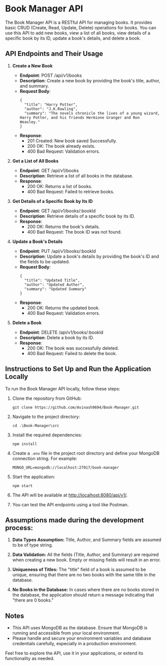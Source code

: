 # Book Manager API

The Book Manager API is a RESTful API for managing books. It provides basic CRUD (Create, Read, Update, Delete) operations for books. You can use this API to add new books, view a list of all books, view details of a specific book by its ID, update a book's details, and delete a book.

## API Endpoints and Their Usage

1. **Create a New Book**

   - **Endpoint**: POST /api/v1/books
   - **Description**: Create a new book by providing the book's title, author, and summary.
   - **Request Body**:
     ```
     {
       "title": "Harry Potter",
       "author": "J.K.Rowling",
       "summary": "The novels chronicle the lives of a young wizard, Harry Potter, and his friends Hermione Granger and Ron Weasley."
     }
     ```
   - **Response**:
     - 201 Created: New book saved Successfully.
     - 200 OK: The book already exists.
     - 400 Bad Request: Validation errors.

2. **Get a List of All Books**

   - **Endpoint**: GET /api/v1/books
   - **Description**: Retrieve a list of all books in the database.
   - **Response**:
     - 200 OK: Returns a list of books.
     - 400 Bad Request: Failed to retrieve books.

3. **Get Details of a Specific Book by Its ID**

   - **Endpoint**: GET /api/v1/books/:bookId
   - **Description**: Retrieve details of a specific book by its ID.
   - **Response**:
     - 200 OK: Returns the book's details.
     - 400 Bad Request: The book ID was not found.

4. **Update a Book's Details**

   - **Endpoint**: PUT /api/v1/books/:bookId
   - **Description**: Update a book's details by providing the book's ID and the fields to be updated.
   - **Request Body**:
     ```
     {
       "title": "Updated Title",
       "author": "Updated Author",
       "summary": "Updated Summary"
     }
     ```
   - **Response**:
     - 200 OK: Returns the updated book.
     - 400 Bad Request: Validation errors.

5. **Delete a Book**
   - **Endpoint**: DELETE /api/v1/books/:bookId
   - **Description**: Delete a book by its ID.
   - **Response**:
     - 200 OK: The book was successfully deleted.
     - 400 Bad Request: Failed to delete the book.

## Instructions to Set Up and Run the Application Locally

To run the Book Manager API locally, follow these steps:

1. Clone the repository from GitHub:

   ```
   git clone https://github.com/Avinash9694/Book-Manager.git
   ```

2. Navigate to the project directory:

   ```
   cd .\Book-Manager\src
   ```

3. Install the required dependencies:

   ```
   npm install
   ```

4. Create a `.env` file in the project root directory and define your MongoDB connection string. For example:

   ```
   MONGO_URL=mongodb://localhost:27017/book-manager
   ```

5. Start the application:

   ```
   npm start
   ```

6. The API will be available at [http://localhost:8080/api/v1/](http://localhost:8080/api/v1/).

7. You can test the API endpoints using a tool like Postman.


## Assumptions made during the development process:

1. **Data Types Assumption:** Title, Author, and Summary fields are assumed to be of type string.

2. **Data Validation:** All the fields (Title, Author, and Summary) are required when creating a new book. Empty or missing fields will result in an error.

3. **Uniqueness of Titles:** The "title" field of a book is assumed to be unique, ensuring that there are no two books with the same title in the database.

4. **No Books in the Database:** In cases where there are no books stored in the database, the application should return a message indicating that "there are 0 books."


## Notes

- This API uses MongoDB as the database. Ensure that MongoDB is running and accessible from your local environment.
- Please handle and secure your environment variables and database credentials carefully, especially in a production environment.

Feel free to explore the API, use it in your applications, or extend its functionality as needed.
